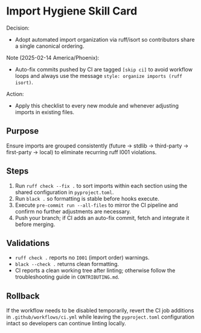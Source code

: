 # Import Hygiene Skill Card

Decision:
- Adopt automated import organization via ruff/isort so contributors share a single canonical ordering.

Note (2025-02-14 America/Phoenix):
- Auto-fix commits pushed by CI are tagged `[skip ci]` to avoid workflow loops and always use the message `style: organize imports (ruff isort)`.

Action:
- Apply this checklist to every new module and whenever adjusting imports in existing files.

## Purpose
Ensure imports are grouped consistently (future → stdlib → third-party → first-party → local) to eliminate recurring ruff I001 violations.

## Steps
1. Run `ruff check --fix .` to sort imports within each section using the shared configuration in `pyproject.toml`.
2. Run `black .` so formatting is stable before hooks execute.
3. Execute `pre-commit run --all-files` to mirror the CI pipeline and confirm no further adjustments are necessary.
4. Push your branch; if CI adds an auto-fix commit, fetch and integrate it before merging.

## Validations
- `ruff check .` reports no `I001` (import order) warnings.
- `black --check .` returns clean formatting.
- CI reports a clean working tree after linting; otherwise follow the troubleshooting guide in `CONTRIBUTING.md`.

## Rollback
If the workflow needs to be disabled temporarily, revert the CI job additions in `.github/workflows/ci.yml` while leaving the `pyproject.toml` configuration intact so developers can continue linting locally.
